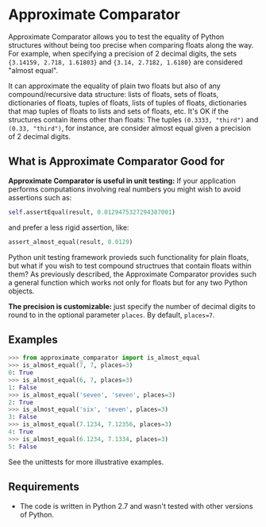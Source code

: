 Approximate Comparator
======================
Approximate Comparator allows you to test the equality of Python structures without being too precise when comparing floats along the way. For example, when specifying a precision of 2 decimal digits, the sets `{3.14159, 2.718, 1.61803}` and `{3.14, 2.7182, 1.6180}` are considered "almost equal". 

It can approximate the equality of plain two floats but also of any compound/recursive data structure: lists of floats, sets of floats, dictionaries of floats, tuples of floats, lists of tuples of floats, dictionaries that map tuples of floats to lists and sets of floats, etc. It's OK if the structures contain items other than floats: The tuples `(0.3333, "third")` and `(0.33, "third")`, for instance, are consider almost equal given a precision of 2 decimal digits.

What is Approximate Comparator Good for
---------------------------------------
**Approximate Comparator is useful in unit testing:** If your application performs computations involving real numbers you might wish to avoid assertions such as:

```python
self.assertEqual(result, 0.0129475327294387001)
```

and prefer a less rigid assertion, like:

```python
assert_almost_equal(result, 0.0129)
```

Python unit testing framework provieds such functionality for plain floats, but what if you wish to test compound structrues that contain floats within them? As previously described, the Approximate Comparator provides such a general function which works not only for floats but for any two Python objects.

**The precision is customizable:** just specify the number of decimal digits to round to in the optional parameter `places`. By default, `places=7`.

Examples
--------

```python
>>> from approximate_comparator import is_almost_equal
>>> is_almost_equal(7, 7, places=3)
0: True
>>> is_almost_equal(6, 7, places=3)
1: False
>>> is_almost_equal('seven', 'seven', places=3)
2: True
>>> is_almost_equal('six', 'seven', places=3)
3: False
>>> is_almost_equal(7.1234, 7.12356, places=3)
4: True
>>> is_almost_equal(6.1234, 7.1334, places=3)
5: False
```

See the unittests for more illustrative examples.

Requirements
------------
 - The code is written in Python 2.7 and wasn't tested with other versions of Python.